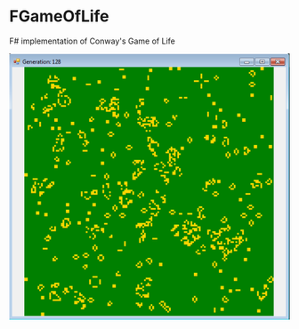 FGameOfLife
===========

F# implementation of Conway's Game of Life

![Sample screenshot](https://raw.githubusercontent.com/cezarypiatek/FGameOfLife/master/doc/screen01.png)

